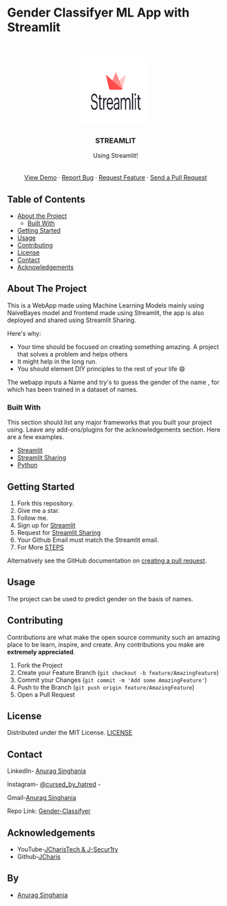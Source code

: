 
# Gender Classifyer ML App with Streamlit







<!-- PROJECT LOGO -->
<br />
<p align="center">
  <a href="https://github.com/roshanlam/ReadMeTemplate/">
    <img src="./logo.png" alt="Logo" width="160" height="160">
  </a>

  <h3 align="center">STREAMLIT</h3>

  <p align="center">
    Using Streamlit!
    <br />
    <a href="https://github.com/itzanuragsinghania?tab=repositories"><strong></strong></a>
    <br />
    <br />
    <a href="https://share.streamlit.io/itzanuragsinghania/gender-classifyer/main/app.py">View Demo</a>
    ·
    <a href="https://github.com/itzanuragsinghania/Gender-Classifyer/issues">Report Bug</a>
    ·
    <a href="https://github.com/itzanuragsinghania/Gender-Classifyer/issues">Request Feature</a>
    ·
    <a href="https://github.com/itzanuragsinghania/Gender-Classifyer/pulls">Send a Pull Request</a>
  </p>
</p>


<!-- TABLE OF CONTENTS -->
## Table of Contents

* [About the Project](#about-the-project)
  * [Built With](#built-with)
* [Getting Started](#getting-started)
* [Usage](#usage)
* [Contributing](#contributing)
* [License](#license)
* [Contact](#contact)
* [Acknowledgements](#acknowledgements)



<!-- ABOUT THE PROJECT -->
## About The Project


This is a  WebApp made using Machine Learning Models mainly using  NaiveBayes model and frontend made using Streamlit, the app is also deployed and shared using Streamlit Sharing.

Here's why:
* Your time should be focused on creating something amazing. A project that solves a problem and helps others
* It might help in the long run.
* You should element DIY principles to the rest of your life :smile:

The webapp inputs a Name and try's to guess the gender of the name , for which has been trained in a dataset of names.

### Built With
This section should list any major frameworks that you built your project using. Leave any add-ons/plugins for the acknowledgements section. Here are a few examples.
* [Streamlit](https://www.streamlit.io/)
* [Streamlit Sharing](https://www.streamlit.io/sharing-sign-up)
* [Python](https://www.python.org/)



<!-- GETTING STARTED -->
## Getting Started

1. Fork this repository.
2. Give me a star. 
3. Follow me.
4. Sign up for [Streamlit](https://www.streamlit.io/)
6. Request for [Streamlit Sharing](https://www.streamlit.io/sharing-sign-up)
7. Your Github Email must match the Streamlit email.
8. For More [STEPS](https://blog.streamlit.io/introducing-streamlit-sharing/)

Alternatively see the GitHub documentation on [creating a pull request](https://help.github.com/en/github/collaborating-with-issues-and-pull-requests/creating-a-pull-request).


<!-- USAGE EXAMPLES -->
## Usage

The project can be used to predict gender on the basis of names.

<!-- CONTRIBUTING -->
## Contributing

Contributions are what make the open source community such an amazing place to be learn, inspire, and create. Any contributions you make are **extremely appreciated**.

1. Fork the Project
2. Create your Feature Branch (`git checkout -b feature/AmazingFeature`)
3. Commit your Changes (`git commit -m 'Add some AmazingFeature'`)
4. Push to the Branch (`git push origin feature/AmazingFeature`)
5. Open a Pull Request



<!-- LICENSE -->
## License

Distributed under the MIT License. [LICENSE](LICENSCE)




## Contact

LinkedIn- [Anurag Singhania](https://www.linkedin.com/in/anurag-singhania-39623217b/)

Instagram- [@cursed_by_hatred](https://www.instagram.com/cursed_by_hatred/) - 

Gmail-[Anurag Singhania](anuragsinghania235@gmail.com)

Repo  Link: [Gender-Classifyer](https://github.com/itzanuragsinghania/Gender-Classifyer)




<!-- ACKNOWLEDGEMENTS -->
## Acknowledgements
* YouTube-[JCharisTech & J-Secur1ty](https://www.youtube.com/channel/UC2wMHF4HBkTMGLsvZAIWzRg)
* Github-[JCharis](https://github.com/Jcharis)


## By
+ [Anurag Singhania](https://github.com/itzanuragsinghania)







